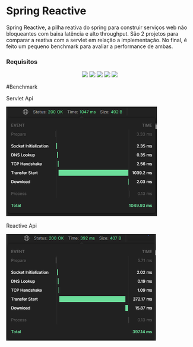 # Spring Reactive

Spring Reactive, a pilha reativa do spring para construir serviços web não bloqueantes com baixa latência e alto throughput.
São 2 projetos para comparar a reativa com a servlet em relação a implementação. 
No final, é feito um pequeno benchmark para avaliar a performance de ambas.

### Requisitos

<p align="center">
	<img loading="lazy" src="https://img.shields.io/badge/Java-17-blue?logo=openjdk"/>
	<img loading="lazy" src="https://img.shields.io/badge/Spring-3.4.3-blue?logo=spring"/>
	<img loading="lazy" src="https://img.shields.io/badge/Git-2.43.0-blue?logo=git"/>
	<img loading="lazy" src="https://img.shields.io/badge/Maven-3.9.3-blue?logo=apachemaven"/>
	<img loading="lazy" src="https://img.shields.io/badge/MySQL-9.3-blue?logo=mysql"/>
</p>

#Benchmark 

Servlet Api

![Servlet Api](images/servlet-api.png)

Reactive Api

![Reactive Api](images/reactive-api.png)